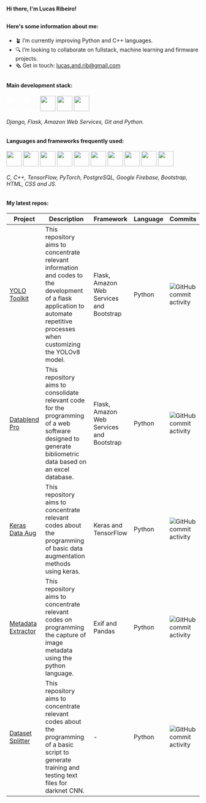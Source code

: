 #### Hi there, I'm Lucas Ribeiro!

##

#### Here's some information about me:

- 🪴 I’m currently improving Python and C++ languages.
- 🔍 I’m looking to collaborate on fullstack, machine learning and firmware projects.
- 🗞️ Get in touch: lucas.and.rib@gmail.com

##

#### Main development stack:

<div style="display: flex; flex-direction: row; gap: .25rem;">
    <img style="width: 40px; filter: brightness(0) invert(1);" src="https://cdn.jsdelivr.net/gh/devicons/devicon/icons/django/django-plain.svg"/>
    <img style="width: 40px; filter: brightness(0) invert(1);" src="https://cdn.jsdelivr.net/gh/devicons/devicon/icons/flask/flask-original.svg"/>
    <img style="width: 40px;" src="https://cdn.jsdelivr.net/gh/devicons/devicon/icons/amazonwebservices/amazonwebservices-original.svg"/>
    <img style="width: 40px;" src="https://cdn.jsdelivr.net/gh/devicons/devicon/icons/git/git-original.svg"/>
    <img style="width: 40px;" src="https://cdn.jsdelivr.net/gh/devicons/devicon/icons/python/python-original.svg"/>
</div>

###### Django, Flask, Amazon Web Services, Git and Python.

##

#### Languages and frameworks frequently used:

<div style="display: flex; flex-direction: row; gap: .25rem;">
    <img style="width: 40px;" src="https://cdn.jsdelivr.net/gh/devicons/devicon/icons/c/c-original.svg"/>
    <img style="width: 40px;" src="https://cdn.jsdelivr.net/gh/devicons/devicon/icons/cplusplus/cplusplus-original.svg"/>
    <img style="width: 40px;" src="https://cdn.jsdelivr.net/gh/devicons/devicon/icons/tensorflow/tensorflow-original.svg"/>
    <img style="width: 40px;" src="https://cdn.jsdelivr.net/gh/devicons/devicon/icons/pytorch/pytorch-original.svg"/>
    <img style="width: 40px;" src="https://cdn.jsdelivr.net/gh/devicons/devicon/icons/postgresql/postgresql-original.svg"/>
    <img style="width: 40px;" src="https://cdn.jsdelivr.net/gh/devicons/devicon/icons/firebase/firebase-plain.svg"/>
    <img style="width: 40px;" src="https://cdn.jsdelivr.net/gh/devicons/devicon/icons/bootstrap/bootstrap-original.svg"/>
    <img style="width: 40px;" src="https://cdn.jsdelivr.net/gh/devicons/devicon/icons/html5/html5-plain.svg"/>
    <img style="width: 40px;" src="https://cdn.jsdelivr.net/gh/devicons/devicon/icons/css3/css3-plain.svg"/>
    <img style="width: 40px;" src="https://cdn.jsdelivr.net/gh/devicons/devicon/icons/javascript/javascript-plain.svg"/>
</div>

###### C, C++, TensorFlow, PyTorch, PostgreSQL, Google Firebase, Bootstrap, HTML, CSS and JS.

##

#### My latest repos:

| Project                                                                                                  | Description                                                                                                                                                                      | Framework                                | Language | Commits                                                                                                                        |
|----------------------------------------------------------------------------------------------------------|----------------------------------------------------------------------------------------------------------------------------------------------------------------------------------|------------------------------------------|----------|--------------------------------------------------------------------------------------------------------------------------------|
| [YOLO Toolkit](https://github.com/lvcasribeiro/yolo-toolkit)                                             | This repository aims to concentrate relevant information and codes to the development of a flask application to automate repetitive processes when customizing the YOLOv8 model. | Flask, Amazon Web Services and Bootstrap | Python   | ![GitHub commit activity](https://img.shields.io/github/commit-activity/t/lvcasribeiro/yolo-toolkit)                           |
| [Datablend Pro](https://github.com/lvcasribeiro/bibliometric-study)                                      | This repository aims to consolidate relevant code for the programming of a web software designed to generate bibliometric data based on an excel database.                       | Flask, Amazon Web Services and Bootstrap | Python   | ![GitHub commit activity](https://img.shields.io/github/commit-activity/t/lvcasribeiro/bibliometric-study)                     |
| [Keras Data Aug](https://github.com/lvcasribeiro/keras-data-augmentation)                       | This repository aims to concentrate relevant codes about the programming of basic data augmentation methods using keras.                                                         | Keras and TensorFlow                     | Python   | ![GitHub commit activity](https://img.shields.io/github/commit-activity/t/lvcasribeiro/keras-data-augmentation)                |
| [Metadata Extractor](https://github.com/lvcasribeiro/image-metadata-capture)                         | This repository aims to concentrate relevant codes on programming the capture of image metadata using the python language.                                                       | Exif and Pandas                          | Python   | ![GitHub commit activity](https://img.shields.io/github/commit-activity/t/lvcasribeiro/image-metadata-capture)                 |
| [Dataset Splitter](https://github.com/lvcasribeiro/darknet-train-and-test-files-generator) | This repository aims to concentrate relevant codes about the programming of a basic script to generate training and testing text files for darknet CNN.                          | -                                        | Python   | ![GitHub commit activity](https://img.shields.io/github/commit-activity/t/lvcasribeiro/darknet-train-and-test-files-generator) |

